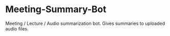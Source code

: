 # Meeting-Summary-Bot
Meeting / Lecture / Audio summarization bot. Gives summaries to uploaded audio files. 
